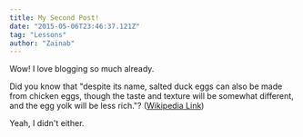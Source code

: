 ```yaml
---
title: My Second Post!
date: "2015-05-06T23:46:37.121Z"
tag: "Lessons"
author: "Zainab"
---
```


Wow! I love blogging so much already.

Did you know that "despite its name, salted duck eggs can also be made from
chicken eggs, though the taste and texture will be somewhat different, and the
egg yolk will be less rich."?
([Wikipedia Link](http://en.wikipedia.org/wiki/Salted_duck_egg))

Yeah, I didn't either.
